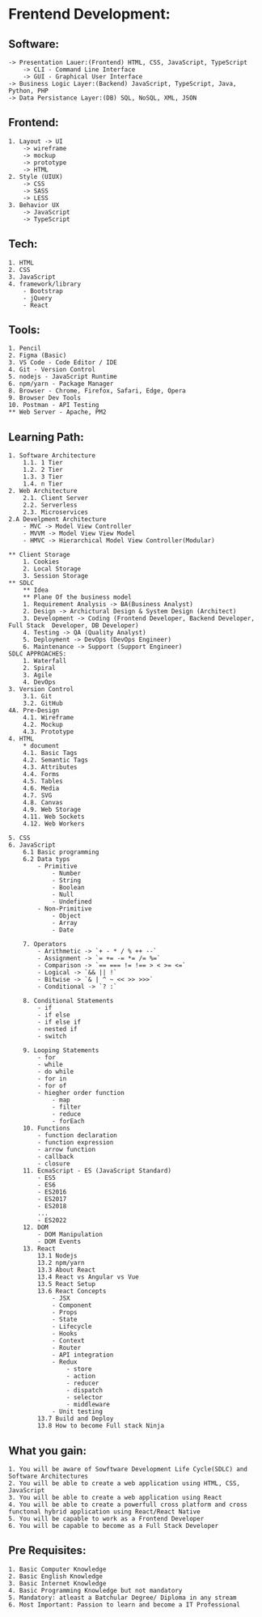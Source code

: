 # Frentend Development:
## Software:
    -> Presentation Lauer:(Frontend) HTML, CSS, JavaScript, TypeScript
        -> CLI - Command Line Interface
        -> GUI - Graphical User Interface
    -> Business Logic Layer:(Backend) JavaScript, TypeScript, Java, Python, PHP
    -> Data Persistance Layer:(DB) SQL, NoSQL, XML, JSON

## Frontend:
    1. Layout -> UI
        -> wireframe
        -> mockup
        -> prototype
        -> HTML
    2. Style (UIUX)
        -> CSS
        -> SASS
        -> LESS
    3. Behavior UX
        -> JavaScript
        -> TypeScript

## Tech:
    1. HTML
    2. CSS
    3. JavaScript
    4. framework/library
        - Bootstrap
        - jQuery
        - React
## Tools:
    1. Pencil
    2. Figma (Basic)
    3. VS Code - Code Editor / IDE
    4. Git - Version Control
    5. nodejs - JavaScript Runtime
    6. npm/yarn - Package Manager
    8. Browser - Chrome, Firefox, Safari, Edge, Opera
    9. Browser Dev Tools
    10. Postman - API Testing
    ** Web Server - Apache, PM2

## Learning Path:
    1. Software Architecture
        1.1. 1 Tier
        1.2. 2 Tier
        1.3. 3 Tier
        1.4. n Tier
    2. Web Architecture
        2.1. Client Server
        2.2. Serverless
        2.3. Microservices
    2.A Develpment Architecture
        - MVC -> Model View Controller
        - MVVM -> Model View View Model
        - HMVC -> Hierarchical Model View Controller(Modular)

    ** Client Storage
        1. Cookies
        2. Local Storage
        3. Session Storage
    ** SDLC
        ** Idea
        ** Plane Of the business model
        1. Requirement Analysis -> BA(Business Analyst)
        2. Design -> Archictural Design & System Design (Architect)
        3. Development -> Coding (Frontend Developer, Backend Developer, Full Stack  Developer, DB Developer)
        4. Testing -> QA (Quality Analyst)
        5. Deployment -> DevOps (DevOps Engineer)
        6. Maintenance -> Support (Support Engineer)
    SDLC APPROACHES:
        1. Waterfall
        2. Spiral
        3. Agile
        4. DevOps
    3. Version Control
        3.1. Git
        3.2. GitHub
    4A. Pre-Design
        4.1. Wireframe
        4.2. Mockup
        4.3. Prototype
    4. HTML
        * document
        4.1. Basic Tags
        4.2. Semantic Tags
        4.3. Attributes
        4.4. Forms
        4.5. Tables
        4.6. Media
        4.7. SVG
        4.8. Canvas
        4.9. Web Storage
        4.11. Web Sockets
        4.12. Web Workers

    5. CSS
    6. JavaScript
        6.1 Basic programming
        6.2 Data typs
            - Primitive
                - Number
                - String
                - Boolean
                - Null
                - Undefined
            - Non-Primitive
                - Object
                - Array
                - Date

        7. Operators
            - Arithmetic -> `+ - * / % ++ --`
            - Assignment -> `= += -= *= /= %=`
            - Comparison -> `== === != !== > < >= <=`
            - Logical -> `&& || !`
            - Bitwise -> `& | ^ ~ << >> >>>`
            - Conditional -> `? :`

        8. Conditional Statements
            - if
            - if else
            - if else if
            - nested if
            - switch

        9. Looping Statements
            - for
            - while
            - do while
            - for in
            - for of
            - hiegher order function
                - map
                - filter
                - reduce
                - forEach
        10. Functions
            - function declaration
            - function expression
            - arrow function
            - callback
            - closure
        11. EcmaScript - ES (JavaScript Standard)
            - ES5
            - ES6
            - ES2016
            - ES2017
            - ES2018
            ...
            - ES2022
        12. DOM
            - DOM Manipulation
            - DOM Events
        13. React
            13.1 Nodejs
            13.2 npm/yarn
            13.3 About React
            13.4 React vs Angular vs Vue
            13.5 React Setup
            13.6 React Concepts
                - JSX
                - Component
                - Props
                - State
                - Lifecycle
                - Hooks
                - Context
                - Router
                - API integration
                - Redux
                    - store
                    - action
                    - reducer
                    - dispatch
                    - selector
                    - middleware
                - Unit testing
            13.7 Build and Deploy  
            13.8 How to become Full stack Ninja   
        
## What you gain:
    1. You will be aware of Sowftware Development Life Cycle(SDLC) and Software Architectures
    2. You will be able to create a web application using HTML, CSS, JavaScript
    3. You will be able to create a web application using React
    4. You will be able to create a powerfull cross platform and cross functonal hybrid application using React/React Native
    5. You will be capable to work as a Frontend Developer
    6. You will be capable to become as a Full Stack Developer

## Pre Requisites:
    1. Basic Computer Knowledge
    2. Basic English Knowledge
    3. Basic Internet Knowledge
    4. Basic Programming Knowledge but not mandatory
    5. Mandatory: atleast a Batchular Degree/ Diploma in any stream
    6. Most Important: Passion to learn and become a IT Professional